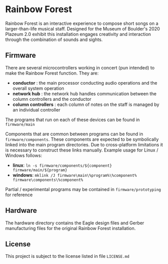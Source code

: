 # Rainbow Forest

Rainbow Forest is an interactive experience to compose short songs on a larger-than-life musical staff. Designed for the Museum of Boulder's 2020 Plazeum 2.0 exhibit this installation engages creativity and interaction through the combination of sounds and sights.

## Firmware

There are several microcontrollers working in concert (pun intended) to make the Rainbow Forest function. They are:

- **conductor** : the main processor conducting audio operations and the overall system operation
- **network hub** : the network hub handles communication between the column controllers and the conductor 
- **column controllers** : each column of notes on the staff is managed by an individual controller

The programs that run on each of these devices can be found in ```firmware/main```

Components that are common between programs can be found in ```firmware/components```. These components are expected to be symbolically linked into the main program directories. Due to cross-platform limitations it is necessary to construct these links manually. Example usage for Linux / Windows follows:

- **linux**: ```ln -s firmware/components/${component} firmware/main/${program}```
- **windows**: ```mklink /J firmware\main\%program%\%component% firmware\components\%component%```

Partial / experimental programs may be contained in ```firmware/prototyping``` for reference

## Hardware

The hardware directory contains the Eagle design files and Gerber manufacturing files for the original Rainbow Forest installation.

## License

This project is subject to the license listed in file ```LICENSE.md```